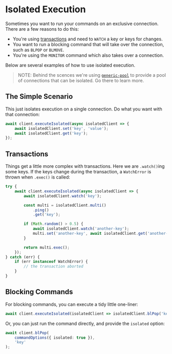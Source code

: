 # Isolated Execution

Sometimes you want to run your commands on an exclusive connection. There are a few reasons to do this:

- You're using [transactions]() and need to `WATCH` a key or keys for changes.
- You want to run a blocking command that will take over the connection, such as `BLPOP` or `BLMOVE`.
- You're using the `MONITOR` command which also takes over a connection.

Below are several examples of how to use isolated execution.

> NOTE: Behind the scences we're using [`generic-pool`](https://www.npmjs.com/package/generic-pool) to provide a pool of connections that can be isolated. Go there to learn more.

## The Simple Scenario

This just isolates execution on a single connection. Do what you want with that connection:

```typescript
await client.executeIsolated(async isolatedClient => {
    await isolatedClient.set('key', 'value');
    await isolatedClient.get('key');
});
```

## Transactions

Things get a little more complex with transactions. Here we are `.watch()`ing some keys. If the keys change during the transaction, a `WatchError` is thrown when `.exec()` is called:

```typescript
try {
    await client.executeIsolated(async isolatedClient => {
        await isolatedClient.watch('key');

        const multi = isolatedClient.multi()
            .ping()
            .get('key');

        if (Math.random() > 0.5) {
            await isolatedClient.watch('another-key');
            multi.set('another-key', await isolatedClient.get('another-key') / 2);
        }

        return multi.exec();
    });
} catch (err) {
    if (err instanceof WatchError) {
        // the transaction aborted
    }
}

```

## Blocking Commands

For blocking commands, you can execute a tidy little one-liner:

```typescript
await client.executeIsolated(isolatedClient => isolatedClient.blPop('key'));
```

Or, you can just run the command directly, and provide the `isolated` option:

```typescript
await client.blPop(
    commandOptions({ isolated: true }),
    'key'
);
```

